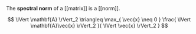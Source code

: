 The **spectral norm** of a [[matrix]] is a [[norm]].

$$
\lVert \mathbf{A} \rVert_2 \triangleq \max_{ \vec{x} \neq 0 } \frac{ \lVert \mathbf{A}\vec{x} \rVert_2 }{ \lVert \vec{x} \rVert_2 }
$$